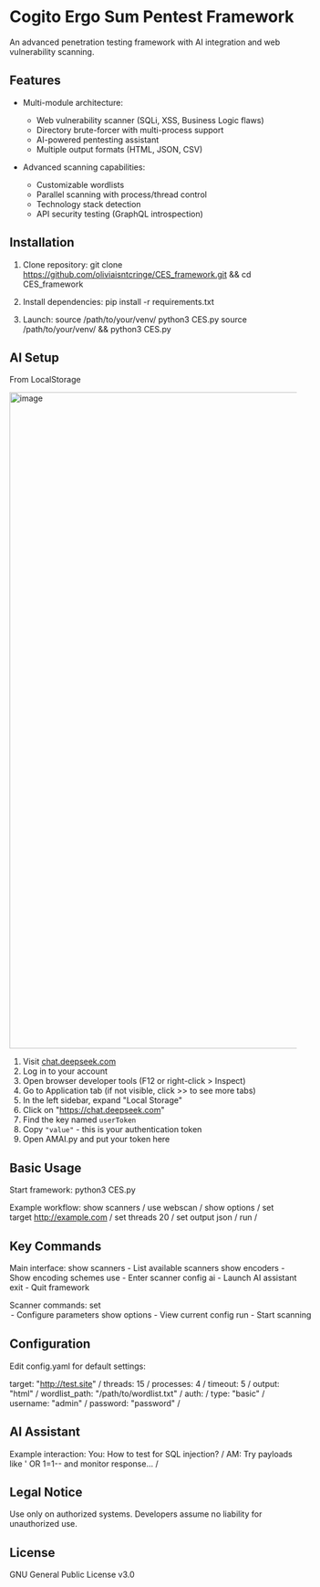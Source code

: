 Cogito Ergo Sum Pentest Framework
 ==================================
 
 An advanced penetration testing framework with AI integration and web vulnerability scanning.
 
 Features
 --------
 - Multi-module architecture:
   * Web vulnerability scanner (SQLi, XSS, Business Logic flaws)
   * Directory brute-forcer with multi-process support
   * AI-powered pentesting assistant
   * Multiple output formats (HTML, JSON, CSV)
 
 - Advanced scanning capabilities:
   * Customizable wordlists
   * Parallel scanning with process/thread control
   * Technology stack detection
   * API security testing (GraphQL introspection)
 
 Installation
 ------------
 1. Clone repository:
    git clone https://github.com/oliviaisntcringe/CES_framework.git && cd CES_framework
 
 2. Install dependencies:
    pip install -r requirements.txt
 
 3. Launch:
    source /path/to/your/venv/
    python3 CES.py
    source /path/to/your/venv/ && python3 CES.py
 
 AI Setup
 ------------
 
 From LocalStorage 
 
 <img width="1150" alt="image" src="https://github.com/user-attachments/assets/b4e11650-3d1b-4638-956a-c67889a9f37e" />
 
 1. Visit [chat.deepseek.com](https://chat.deepseek.com)
 2. Log in to your account
 3. Open browser developer tools (F12 or right-click > Inspect)
 4. Go to Application tab (if not visible, click >> to see more tabs)
 5. In the left sidebar, expand "Local Storage"
 6. Click on "https://chat.deepseek.com"
 7. Find the key named `userToken`
 8. Copy `"value"` - this is your authentication token
 9. Open AMAI.py and put your token here
 
 Basic Usage
 -----------
 Start framework:
    python3 CES.py
 
 Example workflow:
    show scanners /
    use webscan /
    show options / 
    set target http://example.com / 
    set threads 20 / 
    set output json /
    run / 
 
 Key Commands
 ------------
 Main interface:
    show scanners    - List available scanners
    show encoders   - Show encoding schemes
    use <scanner>   - Enter scanner config
    ai              - Launch AI assistant
    exit            - Quit framework
 
 Scanner commands:
    set <option> <value> - Configure parameters
    show options        - View current config
    run                 - Start scanning
 
 Configuration
 -------------
 Edit config.yaml for default settings:
 
 target: "http://test.site" /
 threads: 15 /
 processes: 4 /
 timeout: 5 / 
 output: "html" / 
 wordlist_path: "/path/to/wordlist.txt" / 
 auth: / 
   type: "basic" / 
   username: "admin" / 
   password: "password" / 
 
 AI Assistant
 ------------
 Example interaction:
 You: How to test for SQL injection? /
 AM: Try payloads like ' OR 1=1-- and monitor response... /
 
 Legal Notice
 ------------
 Use only on authorized systems. Developers assume no liability for unauthorized use.
 
 License
 -------
 GNU General Public License v3.0
